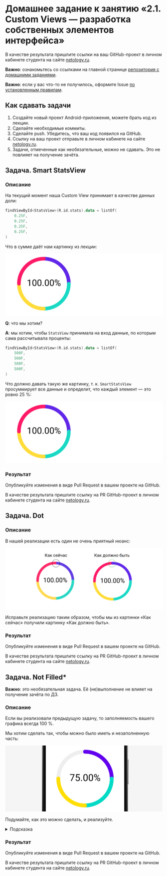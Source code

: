 # Домашнее задание к занятию «2.1. Custom Views — разработка собственных элементов интерфейса»

В качестве результата пришлите ссылки на ваш GitHub-проект в личном кабинете студента на сайте [netology.ru](https://netology.ru).

**Важно**: ознакомьтесь со ссылками на главной странице [репозитория с домашними заданиями](../README.md).

**Важно**: если у вас что-то не получилось, оформите Issue [по установленным правилам](../report-requirements.md).

## Как сдавать задачи

1. Создайте новый проект Android-приложения, можете брать код из лекции.
1. Сделайте необходимые коммиты.
1. Сделайте push. Убедитесь, что ваш код появился на GitHub.
1. Ссылку на ваш проект отправьте в личном кабинете на сайте [netology.ru](https://netology.ru).
1. Задачи, отмеченные как необязательные, можно не сдавать. Это не повлияет на получение зачёта.

## Задача. Smart StatsView

### Описание

На текущий момент наша Custom View принимает в качестве данных доли:

```kotlin
findViewById<StatsView>(R.id.stats).data = listOf(
    0.25F,
    0.25F,
    0.25F,
    0.25F,
)
```

Что в сумме даёт нам картинку из лекции:

![](pic/diagram.png)

**Q**: что мы хотим?

**A**: мы хотим, чтобы `StatsView` принимала на вход данные, по которым сама рассчитывала проценты:

```kotlin
findViewById<StatsView>(R.id.stats).data = listOf(
    500F,
    500F,
    500F,
    500F,
)
```

Что должно давать такую же картинку, т. к. `SmartStatsView` просуммирует все данные и определит, что каждый элемент — это ровно 25 %: 

![](pic/diagram.png)

### Результат

Опубликуйте изменения в виде Pull Request в вашем проекте на GitHub.

В качестве результата пришлите ссылку на PR GitHub-проект в личном кабинете студента на сайте [netology.ru](https://netology.ru).

## Задача. Dot

### Описание

В нашей реализации есть один не очень приятный нюанс:

![](pic/dot.png)

Исправьте реализацию таким образом, чтобы мы из картинки «Как сейчас» получили картинку «Как должно быть».

### Результат

Опубликуйте изменения в виде Pull Request в вашем проекте на GitHub.

В качестве результата пришлите ссылку на PR GitHub-проект в личном кабинете студента на сайте [netology.ru](https://netology.ru).

## Задача. Not Filled*

**Важно**: это необязательная задача. Её (не)выполнение не влияет на получение зачёта по ДЗ.

### Описание

Если вы реализовали предыдущую задачу, то заполняемость вашего графика всегда 100 %.

Мы хотим сделать так, чтобы можно было иметь и незаполненную часть:

![](pic/notfilled.png)

Подумайте, как это можно сделать, и реализуйте.

<details>
<summary>Подсказка</summary>

Возможно, придётся поменять формат входных данных и вспомнить часть о `drawCircle`.
</details>

### Результат

Опубликуйте изменения в виде Pull Request в вашем проекте на GitHub.

В качестве результата пришлите ссылку на PR GitHub-проект в личном кабинете студента на сайте [netology.ru](https://netology.ru).
